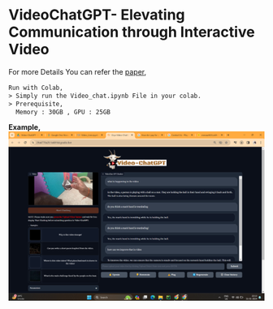 # **VideoChatGPT- Elevating Communication through Interactive Video**

For more Details You can refer the [paper](https://arxiv.org/pdf/2305.06355.pdf),

```
Run with Colab,
> Simply run the Video_chat.ipynb File in your colab.
> Prerequisite,
  Memory : 30GB , GPU : 25GB
```
**Example,**
![Screenshot of a comment on a GitHub issue showing an image, added in the Markdown, of an Octocat smiling and raising a tentacle.](https://github.com/geniusaman/Video-ChatGPT/blob/main/Output/Video%20analysis1.png)
